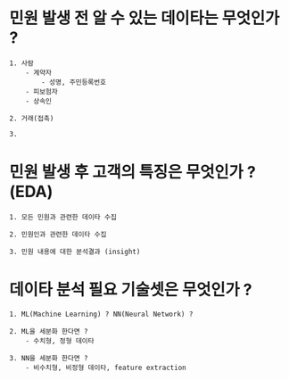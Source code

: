 # 민원 발생 전 알 수 있는 데이타는 무엇인가 ?
```
1. 사람  
    - 계약자   
        - 성명, 주민등록번호
    - 피보험자  
    - 상속인  

2. 거래(접촉)

3. 
```

# 민원 발생 후 고객의 특징은 무엇인가 ? (EDA)    
```
1. 모든 민원과 관련한 데이타 수집

2. 민원인과 관련한 데이타 수집

3. 민원 내용에 대한 분석결과 (insight)
```

# 데이타 분석 필요 기술셋은 무엇인가 ?
```
1. ML(Machine Learning) ? NN(Neural Network) ?

2. ML을 세분화 한다면 ?
    - 수치형, 정형 데이타

3. NN을 세분화 한다면 ?
    - 비수치형, 비정형 데이타, feature extraction
```
